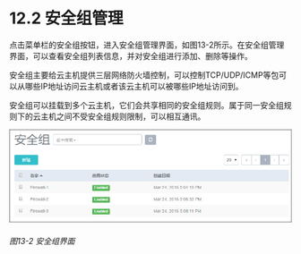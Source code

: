# 12.2 安全组管理

点击菜单栏的安全组按钮，进入安全组管理界面，如图13-2所示。在安全组管理界面，可以查看安全组列表信息，并对安全组进行添加、删除等操作。

安全组主要给云主机提供三层网络防火墙控制，可以控制TCP/UDP/ICMP等包可以从哪些IP地址访问云主机或者该云主机可以被哪些IP地址访问到。

安全组可以挂载到多个云主机，它们会共享相同的安全组规则。属于同一安全组规则下的云主机之间不受安全组规则限制，可以相互通讯。

![png](../images/13-2.png "图13-2  安全组界面")
###### 图13-2  安全组界面
